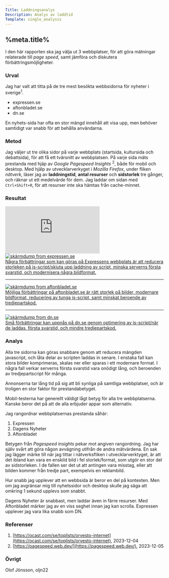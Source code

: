 ```yaml
---
Title: Laddningsanalys
Description: Analys av laddtid
Template: single_analysis
---
```


%meta.title%
-----------------------

I den här rapporten ska jag välja ut 3 webbplatser, för att göra mätningar relaterade till *page speed*, samt jämföra och diskutera förbättringsmöjligheter.

### Urval

Jag har valt att titta på de tre mest besökta webbsidorna för nyheter i sverige<span class="ref"><sup>1</sup></span>.

- expressen.se
- aftonbladet.se
- dn.se

En nyhets-sida har ofta en stor mängd innehåll att visa upp, men behöver samtidigt var snabb för att behålla användarna.

### Metod

Jag väljer ut tre olika sidor på varje webbplats (startsida, kultursida och debattsida), för att få ett tvärsnitt av webbplatsen. På varje sida mäts prestanda med hjäp av *Google Pagespeed Insights* <span class="ref"><sup>2</sup></span>, både för mobil och desktop. Med hjälp av utvecklarverkyget i *Mozilla Firefox*, under fliken *nätverk*, läser jag av **laddningstid**, **antal resurser** och **sidstorlek** tre gånger, och räknar ut ett medelvärde för dem. Jag laddar om sidan med <code>Ctrl+Shift+R</code>, för att resurser inte ska hämtas från cache-minnet.

### Resultat

<div class="calc-container">
    <iframe
    title="Spread sheet with results"
        class="calc-sheet"
        src="https://docs.google.com/spreadsheets/d/e/2PACX-1vSMzAoHvpEBVvpez9ev6c4gQYprfu82ylZeB2Pgaom7ATXAQvI38HawONlUy9JPI5-lSBmX8zGjW8GM/pubhtml?gid=0&amp;single=true&amp;widget=true&amp;headers=false"
        frameborder="0">
    </iframe>
</div>

<div class="screenshot-container">
    <a href="%base_url%/image/expressen.png">
        <picture>
            <source
                media="(max-width: 440px)"
                srcset=
                    "%base_url%/image/expressen.png?sc=screenshot-sm,
                    %base_url%/image/expressen.png?sc=screenshot-sm&dpr=2 2x" />
            <img
                src="%base_url%/image/expressen.png?sc=screenshot-lg"
                srcset="%base_url%/image/expressen.png?sc=screenshot-lg&dpr=2 2x"
                alt="skärmdump from expressen.se">
            <figcaption>
                Några förbättringar som kan göras på Expressens webbplats är att reducera storleken på js-script/skjuta upp laddning av script, minska serverns första svarstid, och modernisera några bildformat.
            </figcaption>
        </picture>
    </a>
</div>

***

<div class="screenshot-container">
    <a href="%base_url%/image/aftonbladet.png">
        <picture>
            <source
                media="(max-width: 440px)"
                srcset=
                    "%base_url%/image/aftonbladet.png?sc=screenshot-sm,
                    %base_url%/image/aftonbladet.png?sc=screenshot-sm&dpr=2 2x" />
            <img
                src="%base_url%/image/aftonbladet.png?sc=screenshot-lg"
                srcset="%base_url%/image/aftonbladet.png?sc=screenshot-lg&dpr=2 2x"
                alt="skärmdump from aftonbladet.se">
            <figcaption>
                Möjliga förbättringar på aftonbladet.se är rätt storlek på bilder, modernare bildformat, reducering av tunga js-script, samt minskat beroende av tredjepartskod.
            </figcaption>
        </picture>
    </a>
</div>

***

<div class="screenshot-container">
    <a href="%base_url%/image/dn.png">
        <picture>
            <source
                media="(max-width: 440px)"
                srcset=
                    "%base_url%/image/dn.png?sc=screenshot-sm,
                    %base_url%/image/dn.png?sc=screenshot-sm&dpr=2 2x" />
            <img
                src="%base_url%/image/dn.png?sc=screenshot-lg"
                srcset="%base_url%/image/dn.png?sc=screenshot-lg&dpr=2 2x"
                alt="skärmdump from dn.se">
            <figcaption>
                Små förbättringar kan uppnås på dn.se genom optimering av js-script/när de laddas, första svarstid, och mindre tredjepartskod.
            </figcaption>
        </picture>
    </a>
</div>

### Analys

Alla tre sidorna kan göras snabbare genom att reducera mängden javascript, och låta delar av scripten laddas in senare. I enstaka fall kan stora bilder komprimeras, skalas ner eller sparas i ett modernare format. I några fall verkar serverns första svarstid vara onödigt lång, och beroenden av tredjepartscript för många.

Annonserna tar lång tid på sig att bli synliga på samtliga webbplatser, och är troligen en stor faktor för prestandabetyget.

Mobil-testerna har generellt väldigt lågt betyg för alla tre webbplatserna. Kanske beror det på att de alla erbjuder appar som alternativ.

Jag rangordnar webbplatsernas prestanda såhär:

1. Expressen
2. Dagens Nyheter
3. Aftonbladet

Betygen från *Pagespeed insights* pekar mot angiven rangordning. Jag har själv svårt att göra någon avvägning utifrån de andra mätvärdena. En sak jag lägger märke till när jag tittar i nätverksfliken i utvecklarverktyget, är att det ibland kan vara en enskild bild i fel storlek/format, som utgör en stor del av sidstorleken. I de fallen ser det ut att antingen vara misstag, eller att bilden kommer från tredje part, exempelvis en reklambild.

Hur snabb jag upplever att en webbsida är beror en del på kontexten. Men om jag avgränsar mig till nyhetssidor och desktop skulle jag säga att omkring 1 sekund upplevs som snabbt.

Dagens Nyheter är snabbast, men laddar även in färre resurser. Med Aftonbladet märker jag av en viss seghet innan jag kan scrolla. Expressen upplever jag vara lika snabb som DN. 


### Referenser

1. [https://ocast.com/se/toplists/orvesto-internet](https://ocast.com/se/toplists/orvesto-internet), 2023-12-04
2. [https://pagespeed.web.dev/](https://pagespeed.web.dev/), 2023-12-05

### Övrigt

Olof Jönsson, oljn22
